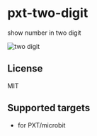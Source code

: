 # pxt-two-digit

show number in two digit

![two digit](https://raw.githubusercontent.com/linclip/pxt-two-digit/master/icon.png "two digit")

## License

MIT

## Supported targets

* for PXT/microbit

